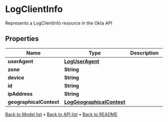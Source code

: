 

# LogClientInfo

Represents a LogClientInfo resource in the Okta API

## Properties

| Name | Type | Description | Notes |
|------------ | ------------- | ------------- | -------------|
|**userAgent** | [**LogUserAgent**](LogUserAgent.md) |  |  [optional] |
|**zone** | **String** |  |  [optional] |
|**device** | **String** |  |  [optional] |
|**id** | **String** |  |  [optional] |
|**ipAddress** | **String** |  |  [optional] |
|**geographicalContext** | [**LogGeographicalContext**](LogGeographicalContext.md) |  |  [optional] |



[Back to Model list](../README.md#documentation-for-models) &#8226; [Back to API list](../README.md#documentation-for-api-endpoints) &#8226; [Back to README](../README.md)


